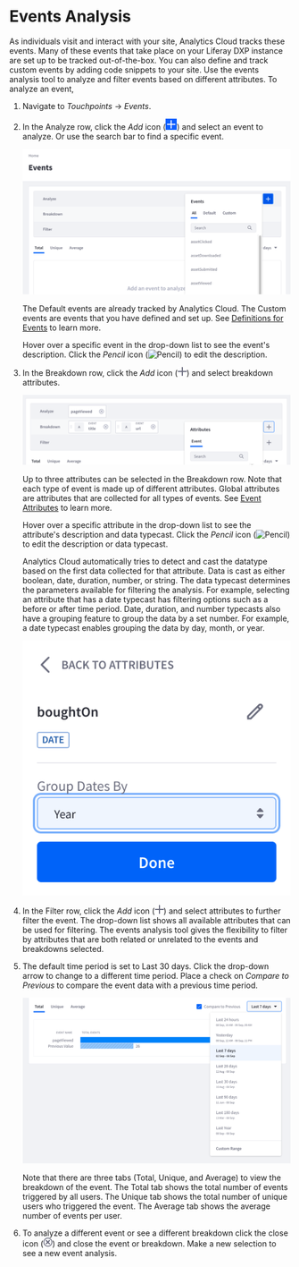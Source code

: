 # Events Analysis

As individuals visit and interact with your site, Analytics Cloud tracks these events. Many of these events that take place on your Liferay DXP instance are set up to be tracked out-of-the-box. You can also define and track custom events by adding code snippets to your site. Use the events analysis tool to analyze and filter events based on different attributes. To analyze an event, 

1. Navigate to *Touchpoints* &rarr; *Events*. 

1. In the Analyze row, click the _Add_ icon (![Add](../../images/icon-add.png)) and select an event to analyze. Or use the search bar to find a specific event.

   ![Select an event to analyze.](./events-analysis/images/01.png)

   The Default events are already tracked by Analytics Cloud. The Custom events are events that you have defined and set up. See [Definitions for Events](../../workspace-data/definitions/definitions-for-events.md) to learn more.

   Hover over a specific event in the drop-down list to see the event's description. Click the _Pencil_ icon (![Pencil](../../images/icon-edit.png)) to edit the description.

1. In the Breakdown row, click the _Add_ icon (![Add](../../images/icon-plus.png)) and select breakdown attributes. 

    ![Select breakdowns for your event.](./events-analysis/images/02.png)

    Up to three attributes can be selected in the Breakdown row. Note that each type of event is made up of different attributes. Global attributes are attributes that are collected for all types of events. See [Event Attributes](../../workspace-data/definitions/definitions-for-event-attributes.md) to learn more.

    Hover over a specific attribute in the drop-down list to see the attribute's description and data typecast. Click the _Pencil_ icon (![Pencil](../../images/icon-edit.png)) to edit the description or data typecast.

    Analytics Cloud automatically tries to detect and cast the datatype based on the first data collected for that attribute. Data is cast as either boolean, date, duration, number, or string. The data typecast determines the parameters available for filtering the analysis. For example, selecting an attribute that has a date typecast has filtering options such as a before or after time period. Date, duration, and number typecasts also have a grouping feature to group the data by a set number. For example, a date typecast enables grouping the data by day, month, or year. 

    ![For date, duration, and number, select how to group the data.](./events-analysis/images/03.png)

1. In the Filter row, click the _Add_ icon (![Add](../../images/icon-plus.png)) and select attributes to further filter the event. The drop-down list shows all available attributes that can be used for filtering. The events analysis tool gives the flexibility to filter by attributes that are both related or unrelated to the events and breakdowns selected. 

1. The default time period is set to Last 30 days. Click the drop-down arrow to change to a different time period. Place a check on *Compare to Previous* to compare the event data with a previous time period.

    ![Select a different time period or compare to previous data.](./events-analysis/images/04.png)

    Note that there are three tabs (Total, Unique, and Average) to view the breakdown of the event. The Total tab shows the total number of events triggered by all users. The Unique tab shows the total number of unique users who triggered the event. The Average tab shows the average number of events per user.

1. To analyze a different event or see a different breakdown click the close icon (![Close](../../images/icon-close.png)) and close the event or breakdown. Make a new selection to see a new event analysis.
